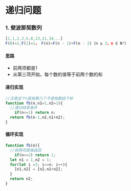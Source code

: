 # 递归问题

### 1. 斐波那契数列
```javascript
[1,1,2,3,5,8,13,21,34...]
F(0)=1,F(1)=1， F(n)=F(n - 1)+F(n - 2)（n ≥ 3，n ∈ N*）
```
#### 思路

- 前两项都是1
- 从第三项开始，每个数的值等于前两个数的和
#### 递归实现
```javascript
//注意这个n是指第几个不是指数组下标
function fb(n,n1=1,n2=1){
  //递归结束条件
	if(n<=1) return n;
  return fb(n-1,n2,n1+n2);
}
```
#### 循环实现
```javascript
function fb(n){
  //前两项直接返回
	if(n<=2) return 1;
  let n1 = 1,n2 = 1;
  for(let i =3; i<=n; i++){
  	[n1,n2] = [n2,n1+n2];
  }
  return n2;
}
```


